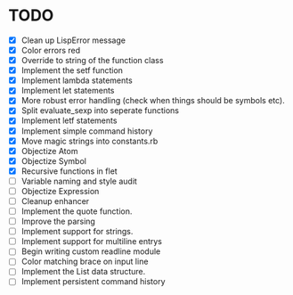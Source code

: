 # TODO

- [x] Clean up LispError message
- [x] Color errors red
- [x] Override to string of the function class
- [x] Implement the setf function
- [x] Implement lambda statements
- [x] Implement let statements
- [x] More robust error handling (check when things should be symbols etc).
- [x] Split evaluate_sexp into seperate functions
- [x] Implement letf statements
- [x] Implement simple command history
- [x] Move magic strings into constants.rb
- [x] Objectize Atom
- [x] Objectize Symbol
- [x] Recursive functions in flet
- [ ] Variable naming and style audit
- [ ] Objectize Expression
- [ ] Cleanup enhancer
- [ ] Implement the quote function.
- [ ] Improve the parsing
- [ ] Implement support for strings.
- [ ] Implement support for multiline entrys
- [ ] Begin writing custom readline module
- [ ] Color matching brace on input line
- [ ] Implement the List data structure.
- [ ] Implement persistent command history
